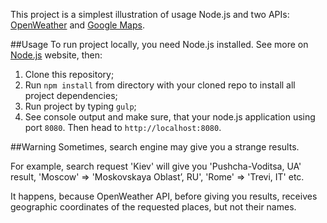 
This project is a simplest illustration of usage Node.js and two APIs: [OpenWeather](http://openweathermap.org/api) and [Google Maps](https://developers.google.com/maps/).

##Usage
To run project locally, you need Node.js installed. See more on [Node.js](http://nodejs.org) website, then:

1. Clone this repository;
2. Run
`npm install`
from directory with your cloned repo to install all project dependencies;
3. Run project by typing `gulp`;
4. See console output and make sure, that your node.js application using port `8080`. Then head to `http://localhost:8080`.

##Warning
Sometimes, search engine may give you a strange results. 

For example, search request 'Kiev' will give you 'Pushcha-Voditsa, UA' result, 'Moscow' => 'Moskovskaya Oblast’, RU', 'Rome' => 'Trevi, IT' etc.

It happens, because OpenWeather API, before giving you results, receives geographic coordinates of the requested places, but not their names.
